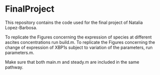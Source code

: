 # FinalProject

This repository contains the code used for the final project of Natalia Lopez-Barbosa.

To replicate the Figures concerning the expression of species at different ascites concentrations run build.m.
To replicate the Figures concerning the change of expression of XBP1s subject to variation of the parameters, run parameters.m.

Make sure that both main.m and steady.m are included in the same pathway.
